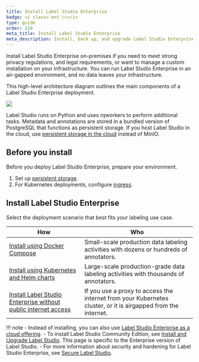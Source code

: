 ```yaml
---
title: Install Label Studio Enterprise
badge: <i class='ent'/></i>
type: guide
order: 210
meta_title: Install Label Studio Enterprise
meta_description: Install, back up, and upgrade Label Studio Enterprise to create machine learning and data science projects on-premises.
---
```


Install Label Studio Enterprise on-premises if you need to meet strong privacy regulations, and legal requirements, or want to manage a custom installation on your infrastructure. You can run Label Studio Enterprise in an air-gapped environment, and no data leaves your infrastructure.


This high-level architecture diagram outlines the main components of a Label Studio Enterprise deployment.

<img src="/images/LSE_k8s_scheme.png"/>

Label Studio runs on Python and uses rqworkers to perform additional tasks. Metadata and annotations are stored in a bundled version of PostgreSQL that functions as persistent storage. If you host Label Studio in the cloud, use [persistent storage in the cloud](persistent_storage.html) instead of MinIO.


## Before you install

Before you deploy Label Studio Enterprise, prepare your environment. 

1. Set up [persistent storage](persistent_storage.html).
2. For Kubernetes deployments, configure [ingress](ingress_config.html).


## Install Label Studio Enterprise

Select the deployment scenario that best fits your labeling use case. 

| How | Who |
| --- | --- |
| [Install using Docker Compose](install_enterprise_docker.html) | Small-scale production data labeling activities with dozens or hundreds of annotators. |
| [Install using Kubernetes and Helm charts](install_enterprise_k8s.html) | Large-scale production-grade data labeling activities with thousands of annotators. |
| [Install Label Studio Enterprise without public internet access](install_enterprise_airgapped.html) | If you use a proxy to access the internet from your Kubernetes cluster, or it is airgapped from the internet. |


!!! note
    - Instead of installing, you can also use [Label Studio Enterprise as a cloud offering](https://heartex.com/product). 
    - <i class='ent'></i> To install Label Studio Community Edition, see [Install and Upgrade Label Studio](install.html). This page is specific to the Enterprise version of Label Studio.
    - For more information about security and hardening for Label Studio Enterprise, see [Secure Label Studio](security.html).
